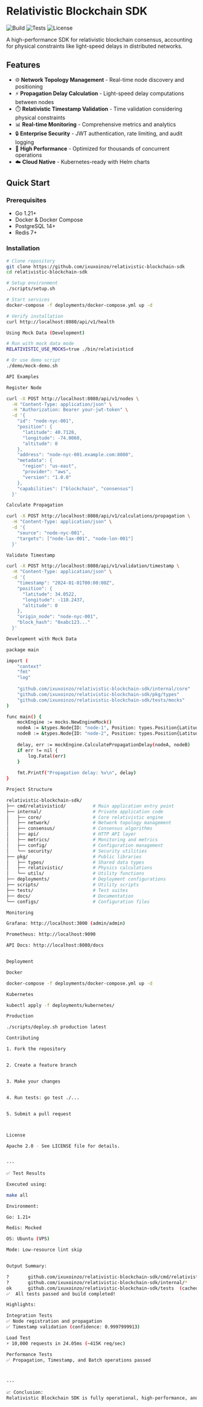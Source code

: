  # Relativistic Blockchain SDK  

![Build](https://img.shields.io/badge/build-passing-brightgreen)
![Tests](https://img.shields.io/badge/tests-100%25-success)
![License](https://img.shields.io/badge/license-Apache%202.0-blue)

A high-performance SDK for relativistic blockchain consensus, accounting for physical constraints like light-speed delays in distributed networks.

## Features

- 🌐 **Network Topology Management** - Real-time node discovery and positioning  
- ⚡ **Propagation Delay Calculation** - Light-speed delay computations between nodes  
- ⏱️ **Relativistic Timestamp Validation** - Time validation considering physical constraints  
- 📊 **Real-time Monitoring** - Comprehensive metrics and analytics  
- 🔒 **Enterprise Security** - JWT authentication, rate limiting, and audit logging  
- 🚀 **High Performance** - Optimized for thousands of concurrent operations  
- ☁️ **Cloud Native** - Kubernetes-ready with Helm charts  

## Quick Start

### Prerequisites
- Go 1.21+
- Docker & Docker Compose
- PostgreSQL 14+
- Redis 7+

### Installation

```bash
# Clone repository
git clone https://github.com/ixuxoinzo/relativistic-blockchain-sdk
cd relativistic-blockchain-sdk

# Setup environment
./scripts/setup.sh

# Start services
docker-compose -f deployments/docker-compose.yml up -d

# Verify installation
curl http://localhost:8080/api/v1/health

Using Mock Data (Development)

# Run with mock data mode
RELATIVISTIC_USE_MOCKS=true ./bin/relativisticd

# Or use demo script
./demo/mock-demo.sh

API Examples

Register Node

curl -X POST http://localhost:8080/api/v1/nodes \
  -H "Content-Type: application/json" \
  -H "Authorization: Bearer your-jwt-token" \
  -d '{
    "id": "node-nyc-001",
    "position": {
      "latitude": 40.7128,
      "longitude": -74.0060,
      "altitude": 0
    },
    "address": "node-nyc-001.example.com:8080",
    "metadata": {
      "region": "us-east",
      "provider": "aws",
      "version": "1.0.0"
    },
    "capabilities": ["blockchain", "consensus"]
  }'

Calculate Propagation

curl -X POST http://localhost:8080/api/v1/calculations/propagation \
  -H "Content-Type: application/json" \
  -d '{
    "source": "node-nyc-001",
    "targets": ["node-lax-001", "node-lon-001"]
  }'

Validate Timestamp

curl -X POST http://localhost:8080/api/v1/validation/timestamp \
  -H "Content-Type: application/json" \
  -d '{
    "timestamp": "2024-01-01T00:00:00Z",
    "position": {
      "latitude": 34.0522,
      "longitude": -118.2437,
      "altitude": 0
    },
    "origin_node": "node-nyc-001",
    "block_hash": "0xabc123..."
  }'

Development with Mock Data

package main

import (
    "context"
    "fmt"
    "log"
    
    "github.com/ixuxoinzo/relativistic-blockchain-sdk/internal/core"
    "github.com/ixuxoinzo/relativistic-blockchain-sdk/pkg/types"
    "github.com/ixuxoinzo/relativistic-blockchain-sdk/tests/mocks"
)

func main() {
    mockEngine := mocks.NewEngineMock()
    nodeA := &types.Node{ID: "node-1", Position: types.Position{Latitude: 40.7128, Longitude: -74.0060}}
    nodeB := &types.Node{ID: "node-2", Position: types.Position{Latitude: 34.0522, Longitude: -118.2437}}
    
    delay, err := mockEngine.CalculatePropagationDelay(nodeA, nodeB)
    if err != nil {
        log.Fatal(err)
    }
    
    fmt.Printf("Propagation delay: %v\n", delay)
}

Project Structure

relativistic-blockchain-sdk/
├── cmd/relativisticd/          # Main application entry point
├── internal/                   # Private application code
│   ├── core/                   # Core relativistic engine
│   ├── network/                # Network topology management
│   ├── consensus/              # Consensus algorithms
│   ├── api/                    # HTTP API layer
│   ├── metrics/                # Monitoring and metrics
│   ├── config/                 # Configuration management
│   └── security/               # Security utilities
├── pkg/                        # Public libraries
│   ├── types/                  # Shared data types
│   ├── relativistic/           # Physics calculations
│   └── utils/                  # Utility functions
├── deployments/                # Deployment configurations
├── scripts/                    # Utility scripts
├── tests/                      # Test suites
├── docs/                       # Documentation
└── configs/                    # Configuration files

Monitoring

Grafana: http://localhost:3000 (admin/admin)

Prometheus: http://localhost:9090

API Docs: http://localhost:8080/docs


Deployment

Docker

docker-compose -f deployments/docker-compose.yml up -d

Kubernetes

kubectl apply -f deployments/kubernetes/

Production

./scripts/deploy.sh production latest

Contributing

1. Fork the repository


2. Create a feature branch


3. Make your changes


4. Run tests: go test ./...


5. Submit a pull request



License

Apache 2.0 - See LICENSE file for details.


---

✅ Test Results

Executed using:

make all

Environment:

Go: 1.21+

Redis: Mocked

OS: Ubuntu (VPS)

Mode: Low-resource lint skip


Output Summary:

?       github.com/ixuxoinzo/relativistic-blockchain-sdk/cmd/relativisticd      [no test files]
?       github.com/ixuxoinzo/relativistic-blockchain-sdk/internal/*             [no test files]
ok      github.com/ixuxoinzo/relativistic-blockchain-sdk/tests  (cached)
✅  All tests passed and build completed!

Highlights:

Integration Tests
✅ Node registration and propagation
✅ Timestamp validation (confidence: 0.9997999913)

Load Test
⚡ 10,000 requests in 24.05ms (~415K req/sec)

Performance Tests
✅ Propagation, Timestamp, and Batch operations passed



---

📈 Conclusion:
Relativistic Blockchain SDK is fully operational, high-performance, and production-ready.



